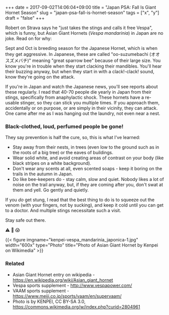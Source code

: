 +++
date = 2017-09-02T14:06:04+09:00
title = "Japan PSA: Fall Is Giant Hornet Season"
slug = "japan-psa-fall-is-hornet-season"
tags = ["x", "y"]
draft = "false"
+++

Robert on Strava says he "just takes the stings and calls it free Vespa", which is funny, but Asian Giant Hornets (_Vespa mandarinia_) in Japan are no joke. Read on for why: 

<!--more-->

Sept and Oct is breeding season for the Japanese Hornet, which is when they get aggressive. In Japanese, these are called  "oo-suzumebachi (オオスズメバチ)" meaning "great sparrow bee" because of their large size. You know you're in trouble when they start clacking their mandibles. You'll hear their buzzing anyway, but when they start in with a clack!-clack! sound, know they're going on the attack. 

If you're in Japan and watch the Japanese news, you'll see reports about these regularly. I read that 40-70 people die yearly in Japan from their stings, specifically from anaphylactic shock. These hornets have a re-usable stinger, so they can stick you multiple times. If you approach them, accidentally or on purpose, or are simply in their vicinity, they can attack. One came after me as I was hanging out the laundry, not even near a nest. 

### Black-clothed, loud, perfumed people be gone! 

They say prevention is half the cure, so, this is what I've learned: 

* Stay away from their nests, in trees (even low to the ground such as in the roots of a big tree) or the eaves of buildings.
* Wear solid white, and avoid creating areas of contrast on your body (like black stripes on a white background).
* Don't wear any scents at all, even scented soaps - keep it boring on the trails in the autumn in Japan.
* Do like bee-keepers do - stay calm, slow and quiet. Nobody likes a lot of noise on the trail anyway, but, if they are coming after you, don't swat at them and yell. Go gently and quietly. 

If you _do_ get stung, I read that the best thing to do is to squeeze out the venom (with your fingers, not by sucking), and keep it cold until you can get to a doctor. And multiple stings necessitate such a visit. 

Stay safe out there. 

:warning: :bee: :scream:  

{{< figure imgname="kenpei-vespa_mandarinia_japonica-1.jpg" width="600x" type="Photo" title="Photo of Asian Giant Hornet by Kenpei on Wikimedia" >}}


### Related

* Asian Giant Hornet entry on wikipedia - https://en.wikipedia.org/wiki/Asian_giant_hornet
* Vespa sports supplement - http://www.vespapower.com/
* VAAM sports supplement - https://www.meiji.co.jp/sports/vaam/en/supervaam/
* Photo is by KENPEI, CC BY-SA 3.0, https://commons.wikimedia.org/w/index.php?curid=2804961

